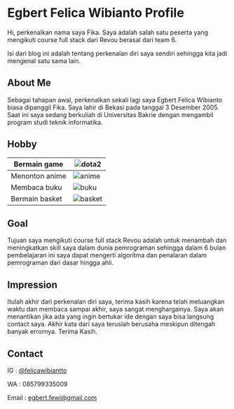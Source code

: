 # Egbert Felica Wibianto Profile

Hi, perkenalkan nama saya Fika. Saya adalah salah satu peserta yang mengikuti course full stack dari Revou berasal dari team 6.

Isi dari blog ini adalah tentang perkenalan diri saya sendiri sehingga kita jadi mengenal satu sama lain. 

## About Me

Sebagai tahapan awal, perkenalkan sekali lagi saya Egbert Felica Wibianto biasa dipanggil Fika. Saya lahir di Bekasi pada tanggal 3 Desember 2005. Saat ini saya sedang berkuliah di Universitas Bakrie dengan mengambil program studi teknik informatika.

## Hobby

| Bermain game | ![dota2](https://assets.vg247.com/current/2014/08/dota-2-official.jpg) |
| ------------ | ---------------------------------------------------------------------- |
| Menonton anime | ![anime](https://3.bp.blogspot.com/-20H-64VbJmo/VpS4-R4LT6I/AAAAAAAAABo/Qu6YX01AbfQ/s1600/anime_wallpaper_by_aucifer666-d66nrrn.jpg) |
| Membaca buku | ![buku](https://cdn.dc5.ro/img-prod/875398632-0.jpeg) |
| Bermain basket | ![basket](https://media.istockphoto.com/photos/basketball-player-with-a-ball-on-a-floodlit-basketball-court-view-picture-id1166200294?k=6&m=1166200294&s=612x612&w=0&h=9m8dx2JaIi_73AUHKEie-T0_3qK4knYcEYZzsszNBgo=) |

## Goal

Tujuan saya mengikuti course full stack Revou adalah untuk menambah dan meningkatkan skill saya dalam dunia pemrograman sehingga dalam 6 bulan pembelajaran ini saya dapat mengerti algoritma dan penalaran dalam pemrograman dari dasar hingga ahli.

## Impression

Itulah akhir dari perkenalan diri saya, terima kasih karena telah meluangkan waktu dan membaca sampai akhir, saya sangat menghargainya. Saya akan menantikan jika ada yang ingin bertukar ide dengan saya bisa langsung contact saya. Akhir kata dari saya teruslah berusaha meskipun ditengah banyak errornya. Terima Kasih.

## Contact

IG : [@felicawibiantto](https://www.instagram.com/felicawibiantto/)

WA : 085799335009

Email : egbert.fewi@gmail.com
